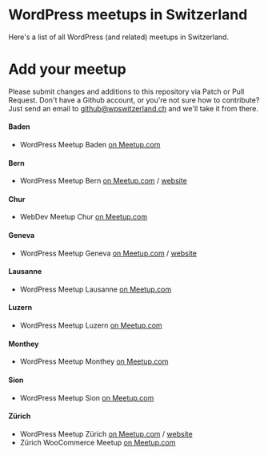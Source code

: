 # WordPress meetups in Switzerland
Here's a list of all WordPress (and related) meetups in Switzerland.

# Add your meetup
Please submit changes and additions to this repository via Patch or Pull Request. Don't have a Github account, or you're not sure how to contribute? Just send an email to github@wpswitzerland.ch and we'll take it from there.

#### Baden

- WordPress Meetup Baden [on Meetup.com](https://www.meetup.com/WordPress-Baden/)

#### Bern

- WordPress Meetup Bern [on Meetup.com](https://www.meetup.com/de-DE/WordPress-Bern/) / [website](https://wpbern.ch/)

#### Chur

- WebDev Meetup Chur [on Meetup.com](https://www.meetup.com/WebDev-Chur/)

#### Geneva

- WordPress Meetup Geneva [on Meetup.com](https://www.meetup.com/geneva-wordpress/) / [website](https://wpgva.ch/)

#### Lausanne

- WordPress Meetup Lausanne [on Meetup.com](https://www.meetup.com/Lausanne-WordPress-Meetup/)

#### Luzern

- WordPress Meetup Luzern [on Meetup.com](https://www.meetup.com/WordPress-Meetup-Luzern-by-webkinder-ch/)

#### Monthey

- WordPress Meetup Monthey [on Meetup.com](https://www.meetup.com/Monthey-WordPress-Meetup/)

#### Sion

- WordPress Meetup Sion [on Meetup.com](https://www.meetup.com/Sion-WordPress-Meetup/)

#### Zürich

- WordPress Meetup Zürich [on Meetup.com](https://www.meetup.com/WordPress-Zurich/) / [website](https://wpzurich.ch/)
- Zürich WooCommerce Meetup [on Meetup.com](https://www.meetup.com/Zurich-WooCommerce-Meetup/)
